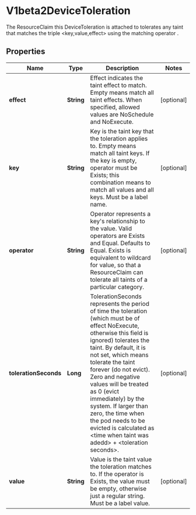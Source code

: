

# V1beta2DeviceToleration

The ResourceClaim this DeviceToleration is attached to tolerates any taint that matches the triple <key,value,effect> using the matching operator <operator>.

## Properties

| Name | Type | Description | Notes |
|------------ | ------------- | ------------- | -------------|
|**effect** | **String** | Effect indicates the taint effect to match. Empty means match all taint effects. When specified, allowed values are NoSchedule and NoExecute. |  [optional] |
|**key** | **String** | Key is the taint key that the toleration applies to. Empty means match all taint keys. If the key is empty, operator must be Exists; this combination means to match all values and all keys. Must be a label name. |  [optional] |
|**operator** | **String** | Operator represents a key&#39;s relationship to the value. Valid operators are Exists and Equal. Defaults to Equal. Exists is equivalent to wildcard for value, so that a ResourceClaim can tolerate all taints of a particular category. |  [optional] |
|**tolerationSeconds** | **Long** | TolerationSeconds represents the period of time the toleration (which must be of effect NoExecute, otherwise this field is ignored) tolerates the taint. By default, it is not set, which means tolerate the taint forever (do not evict). Zero and negative values will be treated as 0 (evict immediately) by the system. If larger than zero, the time when the pod needs to be evicted is calculated as &lt;time when taint was adedd&gt; + &lt;toleration seconds&gt;. |  [optional] |
|**value** | **String** | Value is the taint value the toleration matches to. If the operator is Exists, the value must be empty, otherwise just a regular string. Must be a label value. |  [optional] |




